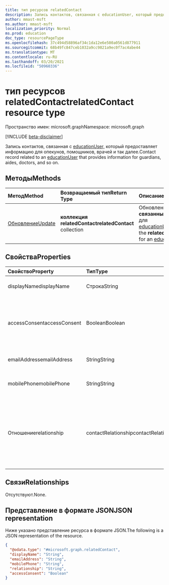 ```yaml
---
title: тип ресурсов relatedContact
description: Запись контактов, связанная с educationUser, который предоставляет информацию для опекунов, помощников, врачей и так далее.
author: mmast-msft
ms.author: mmast-msft
localization_priority: Normal
ms.prod: education
doc_type: resourcePageType
ms.openlocfilehash: 37c494d58896af34c1da12e6e500a0561d877911
ms.sourcegitcommit: 68b49fc847ceb1032a9cc9821a9ec0f7ac4abe44
ms.translationtype: MT
ms.contentlocale: ru-RU
ms.lasthandoff: 03/20/2021
ms.locfileid: "50960336"
---
```

# <a name="relatedcontact-resource-type"></a><span data-ttu-id="82b16-103">тип ресурсов relatedContact</span><span class="sxs-lookup"><span data-stu-id="82b16-103">relatedContact resource type</span></span>

<span data-ttu-id="82b16-104">Пространство имен: microsoft.graph</span><span class="sxs-lookup"><span data-stu-id="82b16-104">Namespace: microsoft.graph</span></span>

[!INCLUDE [beta-disclaimer](../../includes/beta-disclaimer.md)]

<span data-ttu-id="82b16-105">Запись контактов, связанная с [educationUser,](../resources/educationuser.md) который предоставляет информацию для опекунов, помощников, врачей и так далее.</span><span class="sxs-lookup"><span data-stu-id="82b16-105">Contact record related to an [educationUser](../resources/educationuser.md) that provides information for guardians, aides, doctors, and so on.</span></span>

## <a name="methods"></a><span data-ttu-id="82b16-106">Методы</span><span class="sxs-lookup"><span data-stu-id="82b16-106">Methods</span></span>

| <span data-ttu-id="82b16-107">Метод</span><span class="sxs-lookup"><span data-stu-id="82b16-107">Method</span></span>                                    | <span data-ttu-id="82b16-108">Возвращаемый тип</span><span class="sxs-lookup"><span data-stu-id="82b16-108">Return Type</span></span>                   | <span data-ttu-id="82b16-109">Описание</span><span class="sxs-lookup"><span data-stu-id="82b16-109">Description</span></span>                                                             |
| :---------------------------------------- | :---------------------------- | :---------------------------------------------------------------------- |
| [<span data-ttu-id="82b16-110">Обновление</span><span class="sxs-lookup"><span data-stu-id="82b16-110">Update</span></span>](../api/relatedcontact-update.md) | <span data-ttu-id="82b16-111">**коллекция relatedContact**</span><span class="sxs-lookup"><span data-stu-id="82b16-111">**relatedContact** collection</span></span> | <span data-ttu-id="82b16-112">Обновление **связанныхContacts** для [educationUser](educationuser.md)</span><span class="sxs-lookup"><span data-stu-id="82b16-112">Update the **relatedContacts** for an [educationUser](educationuser.md)</span></span> |

## <a name="properties"></a><span data-ttu-id="82b16-113">Свойства</span><span class="sxs-lookup"><span data-stu-id="82b16-113">Properties</span></span>

| <span data-ttu-id="82b16-114">Свойство</span><span class="sxs-lookup"><span data-stu-id="82b16-114">Property</span></span>      | <span data-ttu-id="82b16-115">Тип</span><span class="sxs-lookup"><span data-stu-id="82b16-115">Type</span></span>                | <span data-ttu-id="82b16-116">Описание</span><span class="sxs-lookup"><span data-stu-id="82b16-116">Description</span></span>                                                                                                                                |
| :------------ | :------------------ | :----------------------------------------------------------------------------------------------------------------------------------------- |
| <span data-ttu-id="82b16-117">displayName</span><span class="sxs-lookup"><span data-stu-id="82b16-117">displayName</span></span>   | <span data-ttu-id="82b16-118">Строка</span><span class="sxs-lookup"><span data-stu-id="82b16-118">String</span></span>              | <span data-ttu-id="82b16-119">Имя контакта.</span><span class="sxs-lookup"><span data-stu-id="82b16-119">Name of the contact.</span></span> <span data-ttu-id="82b16-120">Обязательный.</span><span class="sxs-lookup"><span data-stu-id="82b16-120">Required.</span></span>                                                                                                             |
| <span data-ttu-id="82b16-121">accessConsent</span><span class="sxs-lookup"><span data-stu-id="82b16-121">accessConsent</span></span> | <span data-ttu-id="82b16-122">Boolean</span><span class="sxs-lookup"><span data-stu-id="82b16-122">Boolean</span></span>             | <span data-ttu-id="82b16-123">Указывает, было ли получено согласие пользователя на доступ к данным учащихся.</span><span class="sxs-lookup"><span data-stu-id="82b16-123">Indicates whether the user has been consented to access student data.</span></span>                                                                      |
| <span data-ttu-id="82b16-124">emailAddress</span><span class="sxs-lookup"><span data-stu-id="82b16-124">emailAddress</span></span>  | <span data-ttu-id="82b16-125">String</span><span class="sxs-lookup"><span data-stu-id="82b16-125">String</span></span>              | <span data-ttu-id="82b16-126">Адрес электронной почты контакта.</span><span class="sxs-lookup"><span data-stu-id="82b16-126">Email address of the contact.</span></span>                                                                                                              |
| <span data-ttu-id="82b16-127">mobilePhone</span><span class="sxs-lookup"><span data-stu-id="82b16-127">mobilePhone</span></span>   | <span data-ttu-id="82b16-128">String</span><span class="sxs-lookup"><span data-stu-id="82b16-128">String</span></span>              | <span data-ttu-id="82b16-129">Номер мобильного телефона контакта.</span><span class="sxs-lookup"><span data-stu-id="82b16-129">Mobile phone number of the contact.</span></span>                                                                                                        |
| <span data-ttu-id="82b16-130">Отношение</span><span class="sxs-lookup"><span data-stu-id="82b16-130">relationship</span></span>  | <span data-ttu-id="82b16-131">contactRelationship</span><span class="sxs-lookup"><span data-stu-id="82b16-131">contactRelationship</span></span> | <span data-ttu-id="82b16-132">Отношение к пользователю.</span><span class="sxs-lookup"><span data-stu-id="82b16-132">Relationship to the user.</span></span> <span data-ttu-id="82b16-133">Возможные значения: `parent`, `relative`, `aide`, `doctor`, `guardian`, `child`, `other`, `unknownFutureValue`.</span><span class="sxs-lookup"><span data-stu-id="82b16-133">Possible values are: `parent`, `relative`, `aide`, `doctor`, `guardian`, `child`, `other`, `unknownFutureValue`.</span></span> |

## <a name="relationships"></a><span data-ttu-id="82b16-134">Связи</span><span class="sxs-lookup"><span data-stu-id="82b16-134">Relationships</span></span>

<span data-ttu-id="82b16-135">Отсутствуют.</span><span class="sxs-lookup"><span data-stu-id="82b16-135">None.</span></span>

## <a name="json-representation"></a><span data-ttu-id="82b16-136">Представление в формате JSON</span><span class="sxs-lookup"><span data-stu-id="82b16-136">JSON representation</span></span>

<span data-ttu-id="82b16-137">Ниже указано представление ресурса в формате JSON.</span><span class="sxs-lookup"><span data-stu-id="82b16-137">The following is a JSON representation of the resource.</span></span>

<!-- {
  "blockType": "resource",
  "@odata.type": "microsoft.graph.relatedContact"
}
-->

```json
{
  "@odata.type": "#microsoft.graph.relatedContact",
  "displayName": "String",
  "emailAddress": "String",
  "mobilePhone": "String",
  "relationship": "String",
  "accessConsent": "Boolean"
}
```
